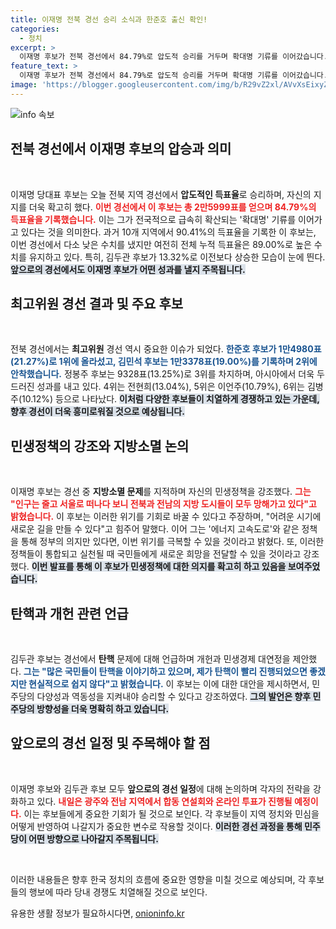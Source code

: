 ```yaml
---
title: 이재명 전북 경선 승리 소식과 한준호 출신 확인!
categories:
  - 정치
excerpt: >
  이재명 후보가 전북 경선에서 84.79%로 압도적 승리를 거두며 확대명 기류를 이어갔습니다. 김두관 후보는 상승세를 보이며 새로운 해법을 제시, 정국의 긴장감을 더하고 있습니다. 내일은 광주·전남에서 중요한 연설회가 예정되어 있어 정치계의 이목이 집중되고 있습니다.
feature_text: >
  이재명 후보가 전북 경선에서 84.79%로 압도적 승리를 거두며 확대명 기류를 이어갔습니다. 김두관 후보는 상승세를 보이며 새로운 해법을 제시, 정국의 긴장감을 더하고 있습니다. 내일은 광주·전남에서 중요한 연설회가 예정되어 있어 정치계의 이목이 집중되고 있습니다.
image: 'https://blogger.googleusercontent.com/img/b/R29vZ2xl/AVvXsEixyZcFfHzMRdzZMjFBmAUKJYCLCGyLL1o632UiGVXcaFdKo_bkvkuCioo0uUKlGfBVcT3P84aROyZIXSBEx3Aw5nCQ3pTgDom1WDC4m8eifvWiAmWEEVb4x6G_l8C0QH225ldMjyaFvpxGEBGNO37VmDTDMHGhJPq73UglMfDca1-0aw/s1600/blogspot.png'
---
```


<p><img src="https://blogger.googleusercontent.com/img/b/R29vZ2xl/AVvXsEixyZcFfHzMRdzZMjFBmAUKJYCLCGyLL1o632UiGVXcaFdKo_bkvkuCioo0uUKlGfBVcT3P84aROyZIXSBEx3Aw5nCQ3pTgDom1WDC4m8eifvWiAmWEEVb4x6G_l8C0QH225ldMjyaFvpxGEBGNO37VmDTDMHGhJPq73UglMfDca1-0aw/s1600/blogspot.png" alt="info 속보" /></p>

<h2 data-ke-size="size26">전북 경선에서 이재명 후보의 압승과 의미</h2>

<p data-ke-size="size16">&nbsp;</p>

<p>이재명 당대표 후보는 오늘 전북 지역 경선에서 <strong>압도적인 득표율</strong>로 승리하며, 자신의 지지를 더욱 확고히 했다. <b><span style="color: #ee2323;">이번 경선에서 이 후보는 총 2만5999표를 얻으며 84.79%의 득표율을 기록했습니다.</span></b> 이는 그가 전국적으로 급속히 확산되는 '확대명' 기류를 이어가고 있다는 것을 의미한다. 과거 10개 지역에서 90.41%의 득표율을 기록한 이 후보는, 이번 경선에서 다소 낮은 수치를 냈지만 여전히 전체 누적 득표율은 89.00%로 높은 수치를 유지하고 있다. 특히, 김두관 후보가 13.32%로 이전보다 상승한 모습이 눈에 띈다. <b><span style="background-color: #21538527;">앞으로의 경선에서도 이재명 후보가 어떤 성과를 낼지 주목됩니다.</span></b></p>

<h2 data-ke-size="size26">최고위원 경선 결과 및 주요 후보</h2>

<p data-ke-size="size16">&nbsp;</p>

<p>전북 경선에서는 <strong>최고위원</strong> 경선 역시 중요한 이슈가 되었다. <b><span style="color: #1a5490;">한준호 후보가 1만4980표(21.27%)로 1위에 올라섰고, 김민석 후보는 1만3378표(19.00%)를 기록하며 2위에 안착했습니다.</span></b> 정봉주 후보는 9328표(13.25%)로 3위를 차지하며, 아시아에서 더욱 두드러진 성과를 내고 있다. 4위는 전현희(13.04%), 5위은 이언주(10.79%), 6위는 김병주(10.12%) 등으로 나타났다. <b><span style="background-color: #21538527;">이처럼 다양한 후보들이 치열하게 경쟁하고 있는 가운데, 향후 경선이 더욱 흥미로워질 것으로 예상됩니다.</span></b></p>

<h2 data-ke-size="size26">민생정책의 강조와 지방소멸 논의</h2>

<p data-ke-size="size16">&nbsp;</p>

<p>이재명 후보는 경선 중 <strong>지방소멸 문제</strong>를 지적하며 자신의 민생정책을 강조했다. <b><span style="color: #ee2323;">그는 "인구는 줄고 서울로 떠나다 보니 전북과 전남의 지방 도시들이 모두 망해가고 있다"고 밝혔습니다.</span></b> 이 후보는 이러한 위기를 기회로 바꿀 수 있다고 주장하며, "어려운 시기에 새로운 길을 만들 수 있다"고 힘주어 말했다. 이어 그는 '에너지 고속도로'와 같은 정책을 통해 정부의 의지만 있다면, 이번 위기를 극복할 수 있을 것이라고 밝혔다. 또, 이러한 정책들이 통합되고 실천될 때 국민들에게 새로운 희망을 전달할 수 있을 것이라고 강조했다. <b><span style="background-color: #21538527;">이번 발표를 통해 이 후보가 민생정책에 대한 의지를 확고히 하고 있음을 보여주었습니다.</span></b></p>

<h2 data-ke-size="size26">탄핵과 개헌 관련 언급</h2>

<p data-ke-size="size16">&nbsp;</p>

<p>김두관 후보는 경선에서 <strong>탄핵</strong> 문제에 대해 언급하며 개헌과 민생경제 대연정을 제안했다. <b><span style="color: #1a5490;">그는 "많은 국민들이 탄핵을 이야기하고 있으며, 제가 탄핵이 빨리 진행되었으면 좋겠지만 현실적으로 쉽지 않다"고 밝혔습니다.</span></b> 이 후보는 이에 대한 대안을 제시하면서, 민주당의 다양성과 역동성을 지켜내야 승리할 수 있다고 강조하였다. <b><span style="background-color: #21538527;">그의 발언은 향후 민주당의 방향성을 더욱 명확히 하고 있습니다.</span></b> </p>

<h2 data-ke-size="size26">앞으로의 경선 일정 및 주목해야 할 점</h2>

<p data-ke-size="size16">&nbsp;</p>

<p>이재명 후보와 김두관 후보 모두 <strong>앞으로의 경선 일정</strong>에 대해 논의하며 각자의 전략을 강화하고 있다. <b><span style="color: #ee2323;">내일은 광주와 전남 지역에서 합동 연설회와 온라인 투표가 진행될 예정이다.</span></b> 이는 후보들에게 중요한 기회가 될 것으로 보인다. 각 후보들이 지역 정치와 민심을 어떻게 반영하여 나갈지가 중요한 변수로 작용할 것이다. <b><span style="background-color: #21538527;">이러한 경선 과정을 통해 민주당이 어떤 방향으로 나아갈지 주목됩니다.</span></b></p>

<p data-ke-size="size16">&nbsp;</p>

<p>이러한 내용들은 향후 한국 정치의 흐름에 중요한 영향을 미칠 것으로 예상되며, 각 후보들의 행보에 따라 당내 경쟁도 치열해질 것으로 보인다. </p>
유용한 생활 정보가 필요하시다면, <a href="https://onioninfo.kr" rel="dofollow">onioninfo.kr</a>


